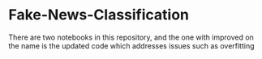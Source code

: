 # Fake-News-Classification

There are two notebooks in this repository, and the one with improved on the name is the updated code which addresses issues such as overfitting
